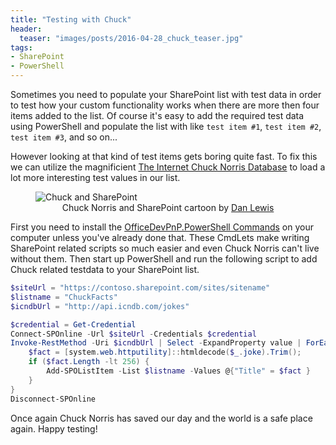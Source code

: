 ```yaml
---
title: "Testing with Chuck"
header:
  teaser: "images/posts/2016-04-28_chuck_teaser.jpg"
tags:
- SharePoint
- PowerShell
---
```


Sometimes you need to populate your SharePoint list with test data in order to test how your custom
functionality works when there are more then four items added to the list. Of course it's easy to 
add the required test data using PowerShell and populate the list with like ```test item #1```, 
```test item #2```, ```test item #3```, and so on...

However looking at that kind of test items gets boring quite fast. To fix this we can utilize the 
magnificient [The Internet Chuck Norris Database](http://www.icndb.com/) to load a lot more interesting 
test values in our list.

<figure class="align-center">
  <img class="align-center" src="/images/posts/2016-04-28_ChuckNorrisCartoon.jpg" style="max-width: 466px" alt="Chuck and SharePoint"/>
  <figcaption style="text-align:center;">Chuck Norris and SharePoint cartoon by <a href="https://blogs.technet.microsoft.com/sharepointcomic">Dan Lewis</a></figcaption>
</figure>

First you need to install the [OfficeDevPnP.PowerShell Commands](https://github.com/OfficeDev/PnP-PowerShell) 
on your computer unless you've already done that. These CmdLets make writing SharePoint related scripts so much
easier and even Chuck Norris can't live without them. Then start up PowerShell and run the following script
to add Chuck related testdata to your SharePoint list.  

``` powershell
$siteUrl = "https://contoso.sharepoint.com/sites/sitename"
$listname = "ChuckFacts"
$icndbUrl = "http://api.icndb.com/jokes"

$credential = Get-Credential
Connect-SPOnline -Url $siteUrl -Credentials $credential
Invoke-RestMethod -Uri $icndbUrl | Select -ExpandProperty value | ForEach-Object {
    $fact = [system.web.httputility]::htmldecode($_.joke).Trim();
    if ($fact.Length -lt 256) {
        Add-SPOListItem -List $listname -Values @{"Title" = $fact }
    }
}
Disconnect-SPOnline
```

Once again Chuck Norris has saved our day and the world is a safe place again. Happy testing!

